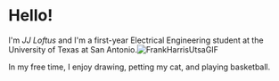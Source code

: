 # Hello!

I'm *JJ Loftus* and I'm a first-year Electrical Engineering student at the University of Texas at San Antonio.![FrankHarrisUtsaGIF](https://github.com/riskydoggo/riskydoggo/assets/143219280/6a2c2841-2c24-42ac-b233-5545fd540b01)


In my free time, I enjoy drawing, petting my cat, and playing basketball.
